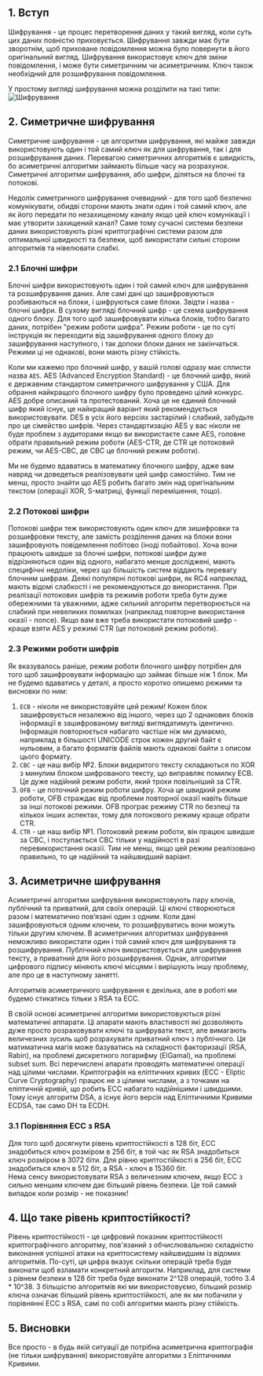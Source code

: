 ## 1. Вступ

Шифрування - це процес перетворення даних у такий вигляд, коли суть цих даних повністю приховується. Шифрування завжди має бути зворотнім, щоб приховане повідомлення можна було повернути в його оригінальний вигляд. Шифрування використовує ключ для зміни повідомлення, і може бути симетричним чи асиметричним. Ключ також необхідний для розшифрування повідомлення.  

У простому вигляді шифрування можна розділити на такі типи:  
![Шифрування]([https://github.com/sarin00/Course1-Intro-to-Cybersecruity/blob/main/%D1%8F%D0%94%D0%BE%D0%B4%D0%B0%D1%82%D0%BA%D0%BE%D0%B2%D1%96%20%D0%BC%D0%B0%D1%82%D0%B5%D1%80%D1%96%D0%B0%D0%BB%D0%B8/shyfruvannya.png](https://github.com/sarin00/Course1-Intro-to-Cybersecruity/blob/main/%D1%8F%D0%94%D0%BE%D0%B4%D0%B0%D1%82%D0%BA%D0%BE%D0%B2%D1%96%20%D0%BC%D0%B0%D1%82%D0%B5%D1%80%D1%96%D0%B0%D0%BB%D0%B8/encr.png))

## 2. Симетричне шифрування
Симетричне шифрування - це алгоритми шифрування, які майже завжди використовують один і той самий ключ як для шифрування, так і для розшифрування даних. Перевагою симетричних алгоритмів є швидкість, бо асиметричні алгоритми займають більше часу на розрахунок. Симетричні алгоритми шифрування, або шифри, діляться на блочні та потокові.  

Недолік симетричного шифрування очевидний - для того щоб безпечно комунікувати, обидві сторони мають знати один і той самий ключ, але як його передати по незахищеному каналу якщо цей ключ комунікації і має утворити захищений канал? Саме тому сучасні системи безпеки даних використовують різні криптографічні системи разом для оптимальної швидкості та безпеки, щоб використати сильні сторони алгоритмів та нівелювати слабкі.

### 2.1 Блочні шифри
Блочні шифри використовують один і той самий ключ для шифрування та розшифрування даних. Але самі дані що зашифровуються розбиваються на блоки, і шифруються саме блоки. Звідти і назва - блочні шифри. В сухому вигляді блочний шифр - це схема шифрування одного блоку. Для того щоб зашифровувати кілька блоків, тобто багато даних, потрібен "режим роботи шифра". Режим роботи - це по суті інструкція як переходити від зашифрування одного блоку до зашифрування наступного, і так допоки блоки даних не закінчаться. Режими ці не однакові, вони мають різну стійкість.  

Коли ми кажемо про блочний шифр, у вашій голові одразу має сплисти назва `AES`. AES (Advanced Encryption Standard) - це блочний шифр, який є державним стандартом симетричного шифрування у США. Для обрання найкращого блочного шифру було проведено цілий конкурс. AES добре описаний та протестований. Хоча це не єдиний блочний шифр який існує, це найкращий варіант який рекомендується використовувати. DES в усіх його версіях застарілий і слабкий, забудьте про це сімейство шифрів. Через стандартизацію AES у вас ніколи не буде проблем з аудиторами якщо ви використаєте саме AES, головне обрати правильний режим роботи (AES-CTR, де CTR це потоковий режим, чи AES-CBC, де CBC це блочний режим роботи).  

Ми не будемо вдаватись в математику блочного шифру, адже вам навряд чи доведеться реалізовувати цей шифр самостійно. Тим не менш, просто знайти що AES робить багато змін над оригінальним текстом (операції XOR, S-матриці, функції перемішення, тощо).  

### 2.2 Потокові шифри
Потокові шифри теж використовують один ключ для зишифровки та розшифровки тексту, але замість розділення даних на блоки вони зашифровують повідемлення побітово (іноді побайтово). Хоча вони працюють швидше за блочні шифри, потокові шифри дуже відрізняються один від одного, набагато менше досліджені, мають специфічні недоліки, через що більшість систем віддають перевагу блочним шифрам. Деякі популярні потокові шифри, як RC4 наприклад, мають відомі слабкості і не рекомендуються до використання. При реалізації потокових шифрів та режимів роботи треба бути дуже обережними та уважними, адже сильний алгоритм перетворюється на слабкий при невеликих помилках (наприклад повторне використання оказії - nonce). Якщо вам вже треба використати потоковий шифр - краще взяти AES у режимі CTR (це потоковий режим роботи). 

### 2.3 Режими роботи шифрів
Як вказувалось раніше, режим роботи блочного шифру потрібен для того щоб зашифровувати інформацію що займає більше ніж 1 блок. Ми не будемо вдаватись у деталі, а просто коротко опишемо режими та висновки по ним:
1. `ECB` - ніколи не використовуйте цей режим! Кожен блок зашифровується незалежно від іншого, через що 2 однакових блоків інформації  в зашифрованому вигляді виглядатимуть ідентично. Інформація повторюється набагато частіше ніж ми думаємо, наприклад в більшості UNICODE строк кожен другий байт є нульовим, а багато форматів файлів мають однакові байти з описом цього формату.
2. `CBC` - це наш вибір №2. Блоки видкритого тексту складаються по XOR з минулим блоком шифрованого тексту, що виправляє помилку ECB. Це дуже надійний режим роботи, який трохи повільніший за CTR.
3. `OFB` - це поточний режим роботи шифру. Хоча це швидкий режим роботи, OFB страждає від проблеми повторної оказії навіть більше за інші потокові режими. OFB програє режиму CTR по безпеці та кількох інших аспектах, тому для потокового режиму краще обрати CTR.
4. `CTR` - це наш вибір №1. Потоковий режим роботи, він працює швидше за CBC, і поступається CBC тільки у надійності в разі перевикористання оказії. Тим не менш, якщо цей режим реалізовано правильно, то це надійний та найшвидший варіант.

## 3. Асиметричне шифрування
Асиметричні алгоритми шифрування використовують пару ключів, публічний та приватний, для своїх операцій. Ці ключі створюються разом і математично повʼязані один з одним. Коли дані зашифровуються одним ключем, то розшифруватись вони можуть тільки другим ключем. В асиметричних алгоритмах шифрування неможливо використати один і той самий ключ для шифрування та розшифрування. Публічний ключ використовується для шифрування тексту, а приватний для його розшифрування. Однак, алгоритми цифрового підпису міняють ключі місцями і вирішують іншу проблему, але про це в наступному занятті.  

Алгоритмів асиметричного шифрування є декілька, але в роботі ми будемо стикатись тільки з RSA та ECC.  

В своїй основі асиметричні алгоритми використовуються різні математичні аппарати. Ці апарати мають властивості які дозволяють дуже просто розраховувати ключі та шифрувати текст, але вимагають величезних зусиль щоб розрахувати приватний ключ з публічного. Ця матиматична магія може базуватись на складності факторизації (RSA, Rabin), на проблемі дискретного логарифму (ElGamal), на проблемі subset sum. Всі перечислені апарати проводять математичні операції над цілими числами. Криптографія на еліптичних кривих (ECC - Eliptic Curve Cryptography) працює не з цілими числами, а з точками на еліптичній кривій, що робить ECC набагато надійнішими і швидшими. Тому існує алгоритм DSA, а існує його версія над Еліптичними Кривими ECDSA, так само DH та ECDH. 

### 3.1 Порівняння ECC з RSA
Для того щоб досягнути рівень криптостійкості в 128 біт, ECC знадобиться ключ розміром в 256 біт, в той час як RSA знадобиться ключ розміром в 3072 біти. Для рівню криптостійкості в 256 біт, ECC знадобиться ключ в 512 біт, а RSA - ключ в 15360 біт.  
Нема сенсу використовувати RSA з величезним ключем, якщо ECC з сильно меншим ключем дає більший рівень безпеки. Це той самий випадок коли розмір - не показник! 

## 4. Що таке рівень криптостійкості?
Рівень криптостійкості - це цифровий показник криптостійкості криптографічного алгоритму, пов'язаний з обчислювальною складністю виконання успішної атаки на криптосистему найшвидшим із відомих алгоритмів. По-суті, ця цифра вказує скільки операцій треба буде виконати щоб взламати конкретний алгоритм. Наприклад, для системи з рівнем безпеки в 128 біт треба буде виконати 2^128 операцій, тобто 3.4 * 10^38. З більшістю алгоритмів які ми використовуємо, більший розмір ключа означає більший рівень криптостійкості, але як ми побачили у порівнянні ECC з RSA, самі по собі алгоритми мають різну стійкість.

## 5. Висновки
Все просто - в будь якій ситуації де потрібна асиметрична криптографія (не тільки шифрування) використовуйте алгоритми з Еліптичними Кривими. 
